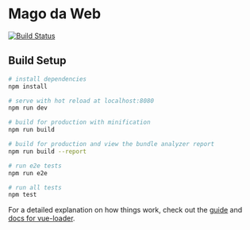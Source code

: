 # Mago da Web

[![Build Status](https://travis-ci.org/thiagohofmeister/vue-magodaweb.svg?branch=master)](https://travis-ci.org/thiagohofmeister/vue-magodaweb)

## Build Setup

``` bash
# install dependencies
npm install

# serve with hot reload at localhost:8080
npm run dev

# build for production with minification
npm run build

# build for production and view the bundle analyzer report
npm run build --report

# run e2e tests
npm run e2e

# run all tests
npm test
```

For a detailed explanation on how things work, check out the [guide](http://vuejs-templates.github.io/webpack/) and [docs for vue-loader](http://vuejs.github.io/vue-loader).

